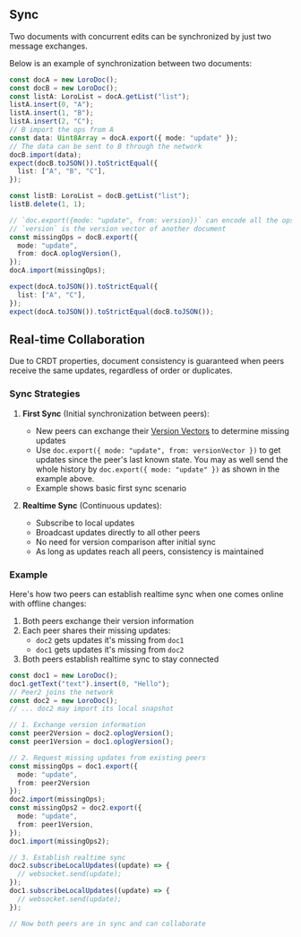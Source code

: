 ## Sync

Two documents with concurrent edits can be synchronized by just two message
exchanges.

Below is an example of synchronization between two documents:

```ts
const docA = new LoroDoc();
const docB = new LoroDoc();
const listA: LoroList = docA.getList("list");
listA.insert(0, "A");
listA.insert(1, "B");
listA.insert(2, "C");
// B import the ops from A
const data: Uint8Array = docA.export({ mode: "update" });
// The data can be sent to B through the network
docB.import(data);
expect(docB.toJSON()).toStrictEqual({
  list: ["A", "B", "C"],
});

const listB: LoroList = docB.getList("list");
listB.delete(1, 1);

// `doc.export({mode: "update", from: version})` can encode all the ops from the version to the latest version
// `version` is the version vector of another document
const missingOps = docB.export({
  mode: "update",
  from: docA.oplogVersion(),
});
docA.import(missingOps);

expect(docA.toJSON()).toStrictEqual({
  list: ["A", "C"],
});
expect(docA.toJSON()).toStrictEqual(docB.toJSON());
```

## Real-time Collaboration

Due to CRDT properties, document consistency is guaranteed when peers receive the same updates, regardless of order or duplicates.

### Sync Strategies

1. **First Sync** (Initial synchronization between peers):
   - New peers can exchange their [Version Vectors](/docs/tutorial/version) to determine missing updates
   - Use `doc.export({ mode: "update", from: versionVector })` to get updates since the peer's last known state.
     You may as well send the whole history by `doc.export({ mode: "update" })` as shown in the example above.
   - Example shows basic first sync scenario

2. **Realtime Sync** (Continuous updates):
   - Subscribe to local updates
   - Broadcast updates directly to all other peers
   - No need for version comparison after initial sync
   - As long as updates reach all peers, consistency is maintained

### Example

Here's how two peers can establish realtime sync when one comes online with offline changes:

1. Both peers exchange their version information
2. Each peer shares their missing updates:
   - `doc2` gets updates it's missing from `doc1`
   - `doc1` gets updates it's missing from `doc2`
3. Both peers establish realtime sync to stay connected

```ts
const doc1 = new LoroDoc();
doc1.getText("text").insert(0, "Hello");
// Peer2 joins the network
const doc2 = new LoroDoc();
// ... doc2 may import its local snapshot

// 1. Exchange version information
const peer2Version = doc2.oplogVersion();
const peer1Version = doc1.oplogVersion();

// 2. Request missing updates from existing peers
const missingOps = doc1.export({ 
  mode: "update",
  from: peer2Version 
});
doc2.import(missingOps);
const missingOps2 = doc2.export({
  mode: "update",
  from: peer1Version,
});
doc1.import(missingOps2);

// 3. Establish realtime sync
doc2.subscribeLocalUpdates((update) => {
  // websocket.send(update);
});
doc1.subscribeLocalUpdates((update) => {
  // websocket.send(update);
});

// Now both peers are in sync and can collaborate
```
